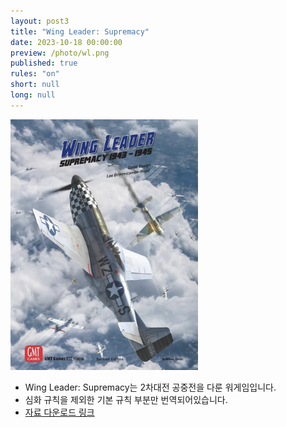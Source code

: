 ```yaml
---
layout: post3
title: "Wing Leader: Supremacy"
date: 2023-10-18 00:00:00
preview: /photo/wl.png
published: true
rules: "on"
short: null
long: null
---
```


<img src="/photo/wl.png" width="300">

- Wing Leader: Supremacy는 2차대전 공중전을 다룬 워게임입니다.
- 심화 규칙을 제외한 기본 규칙 부분만 번역되어있습니다.
- [자료 다운로드 링크](https://drive.google.com/file/d/1A5AOQ15DOWB_RSCxVA98qAA4ul8Tptx1/view?usp=sharing)
